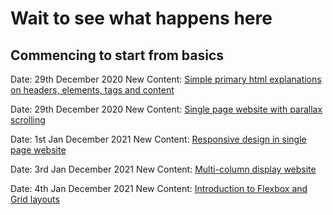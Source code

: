 # Wait to see what happens here

## Commencing to start from basics
Date: 29th December 2020
New Content: [Simple primary html explanations on headers, elements, tags and content](/firstWebsite/index.html) 

Date: 29th December 2020
New Content: [Single page website with parallax scrolling](/secondWebsite/index.html) 

Date: 1st Jan December 2021
New Content: [Responsive design in single page website](/thirdWebsite/index.html)

Date: 3rd Jan December 2021
New Content: [Multi-column display website](/fourthWebsite/index.html)

Date: 4th Jan December 2021
New Content: [Introduction to Flexbox and Grid layouts](/fifthWebsite/index.html)



